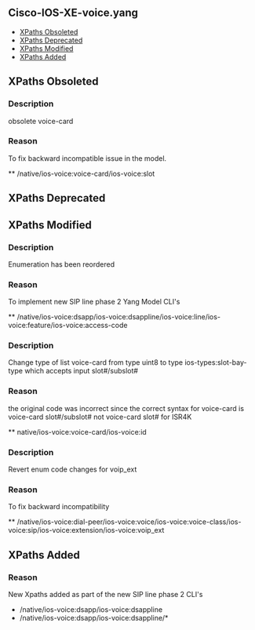 ## Cisco-IOS-XE-voice.yang

- [XPaths Obsoleted](#xpaths-obsoleted)
- [XPaths Deprecated](#xpaths-deprecated)
- [XPaths Modified](#xpaths-modified)
- [XPaths Added](#xpaths-added)

## XPaths Obsoleted

### Description
obsolete voice-card <slot>

### Reason
To fix backward incompatible issue in the model.

** /native/ios-voice:voice-card/ios-voice:slot

## XPaths Deprecated


## XPaths Modified

### Description
Enumeration has been reordered

### Reason
To implement new SIP line phase 2 Yang Model CLI's

** /native/ios-voice:dsapp/ios-voice:dsappline/ios-voice:line/ios-voice:feature/ios-voice:access-code

### Description
Change type of list voice-card from type uint8 to type ios-types:slot-bay-type which accepts input slot#/subslot#

### Reason
the original code was incorrect since the correct syntax for voice-card is voice-card slot#/subslot# not voice-card slot# for ISR4K

** native/ios-voice:voice-card/ios-voice:id

### Description
Revert enum code changes for voip_ext

### Reason
To fix backward incompatibility

** /native/ios-voice:dial-peer/ios-voice:voice/ios-voice:voice-class/ios-voice:sip/ios-voice:extension/ios-voice:voip_ext

## XPaths Added

### Reason 
New Xpaths added as part of the new SIP line phase 2 CLI's

- /native/ios-voice:dsapp/ios-voice:dsappline
- /native/ios-voice:dsapp/ios-voice:dsappline/*
